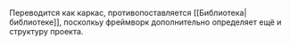 Переводится как каркас, противопоставляется [[Библиотека|библиотеке]], посколкьу фреймворк дополнительно определяет ещё и структуру проекта.
